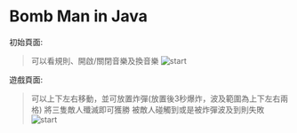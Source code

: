 # Bomb Man in Java
初始頁面:
> 可以看規則、開啟/關閉音樂及換音樂
![start](https://i.imgur.com/dY0Z8Fc.png)  

遊戲頁面:
> 可以上下左右移動，並可放置炸彈(放置後3秒爆炸，波及範圍為上下左右兩格)
> 將三隻敵人殲滅即可獲勝
> 被敵人碰觸到或是被炸彈波及到則失敗
![start](https://i.imgur.com/LKw1m3V.png)  
